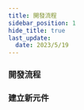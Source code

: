 ```yaml
---
title: 開發流程
sidebar_position: 1
hide_title: true
last_update:
  date: 2023/5/19
---
```


### 開發流程

### 建立新元件
